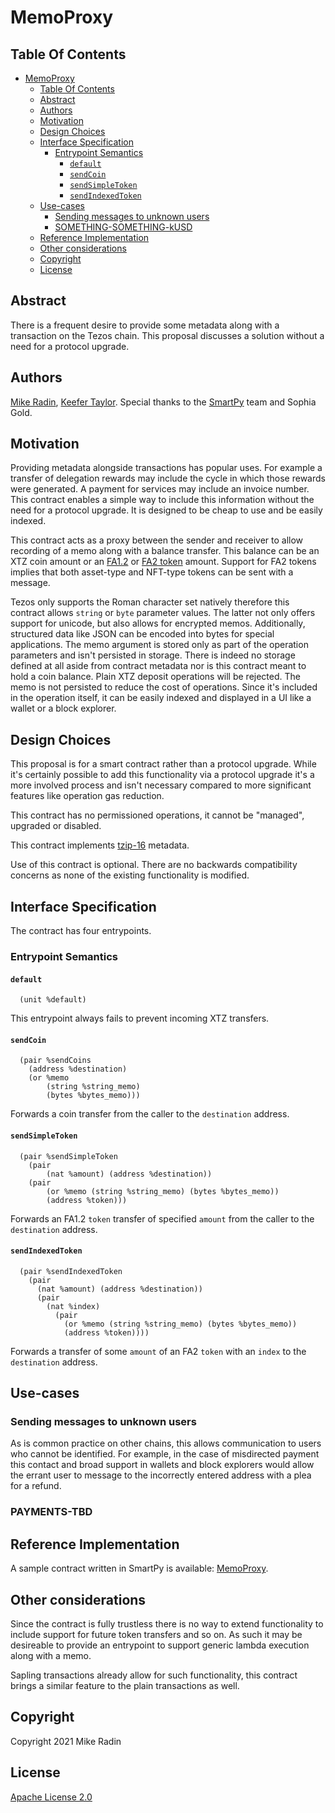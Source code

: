 # MemoProxy

## Table Of Contents

- [MemoProxy](#memoproxy)
  - [Table Of Contents](#table-of-contents)
  - [Abstract](#abstract)
  - [Authors](#authors)
  - [Motivation](#motivation)
  - [Design Choices](#design-choices)
  - [Interface Specification](#interface-specification)
    - [Entrypoint Semantics](#entrypoint-semantics)
      - [`default`](#default)
      - [`sendCoin`](#sendcoin)
      - [`sendSimpleToken`](#sendsimpletoken)
      - [`sendIndexedToken`](#sendindexedtoken)
  - [Use-cases](#use-cases)
    - [Sending messages to unknown users](#sending-messages-to-unknown-users)
    - [SOMETHING-SOMETHING-kUSD](#something-something-kusd)
  - [Reference Implementation](#reference-implementation)
  - [Other considerations](#other-considerations)
  - [Copyright](#copyright)
  - [License](#license)

## Abstract

There is a frequent desire to provide some metadata along with a transaction on the Tezos chain. This proposal discusses a solution without a need for a protocol upgrade.

## Authors

[Mike Radin](https://twitter.com/dsintermediatd), [Keefer Taylor](https://twitter.com/KeeferTaylor). Special thanks to the [SmartPy](https://smartpy.io) team and Sophia Gold.

## Motivation

Providing metadata alongside transactions has popular uses. For example a transfer of delegation rewards may include the cycle in which those rewards were generated. A payment for services may include an invoice number. This contract enables a simple way to include this information without the need for a protocol upgrade. It is designed to be cheap to use and be easily indexed.

This contract acts as a proxy between the sender and receiver to allow recording of a memo along with a balance transfer. This balance can be an XTZ coin amount or an [FA1.2](https://gitlab.com/tezos/tzip/-/blob/master/proposals/tzip-7/tzip-7.md) or [FA2 token](https://gitlab.com/tezos/tzip/-/blob/master/proposals/tzip-12/tzip-12.md) amount. Support for FA2 tokens implies that both asset-type and NFT-type tokens can be sent with a message.

Tezos only supports the Roman character set natively therefore this contract allows `string` or `byte` parameter values. The latter not only offers support for unicode, but also allows for encrypted memos. Additionally, structured data like JSON can be encoded into bytes for special applications. The memo argument is stored only as part of the operation parameters and isn't persisted in storage. There is indeed no storage defined at all aside from contract metadata nor is this contract meant to hold a coin balance. Plain XTZ deposit operations will be rejected. The memo is not persisted to reduce the cost of operations. Since it's included in the operation itself, it can be easily indexed and displayed in a UI like a wallet or a block explorer.

## Design Choices

This proposal is for a smart contract rather than a protocol upgrade. While it's certainly possible to add this functionality via a protocol upgrade it's a more involved process and isn't necessary compared to more significant features like operation gas reduction.

This contract has no permissioned operations, it cannot be "managed", upgraded or disabled.

This contract implements [tzip-16](https://gitlab.com/tezos/tzip/-/blob/master/proposals/tzip-16/tzip-16.md) metadata.

Use of this contract is optional. There are no backwards compatibility concerns as none of the existing functionality is modified.

## Interface Specification

The contract has four entrypoints.

### Entrypoint Semantics

#### `default`

```
  (unit %default)
```

This entrypoint always fails to prevent incoming XTZ transfers.

#### `sendCoin`

```
  (pair %sendCoins
    (address %destination)
    (or %memo
        (string %string_memo)
        (bytes %bytes_memo)))
```

Forwards a coin transfer from the caller to the `destination` address.

#### `sendSimpleToken`

```
  (pair %sendSimpleToken
    (pair
        (nat %amount) (address %destination))
    (pair
        (or %memo (string %string_memo) (bytes %bytes_memo))
        (address %token)))
```

Forwards an FA1.2 `token` transfer of specified `amount` from the caller to the `destination` address.

#### `sendIndexedToken`

```
  (pair %sendIndexedToken
    (pair
      (nat %amount) (address %destination))
      (pair
        (nat %index)
          (pair
            (or %memo (string %string_memo) (bytes %bytes_memo))
            (address %token))))
```

Forwards a transfer of some `amount` of an FA2 `token` with an `index` to the `destination` address.

## Use-cases

### Sending messages to unknown users

As is common practice on other chains, this allows communication to users who cannot be identified. For example, in the case of misdirected payment this contact and broad support in wallets and block explorers would allow the errant user to message to the incorrectly entered address with a plea for a refund.

### PAYMENTS-TBD

## Reference Implementation

A sample contract written in SmartPy is available: [MemoProxy](https://github.com/Cryptonomic/Smart-Contracts/blob/master/RFC/MemoProxy.py).

## Other considerations

Since the contract is fully trustless there is no way to extend functionality to include support for future token transfers and so on. As such it may be desireable to provide an entrypoint to support generic lambda execution along with a memo.

Sapling transactions already allow for such functionality, this contract brings a similar feature to the plain transactions as well.

## Copyright

Copyright 2021 Mike Radin

## License

[Apache License 2.0](https://www.apache.org/licenses/LICENSE-2.0)
